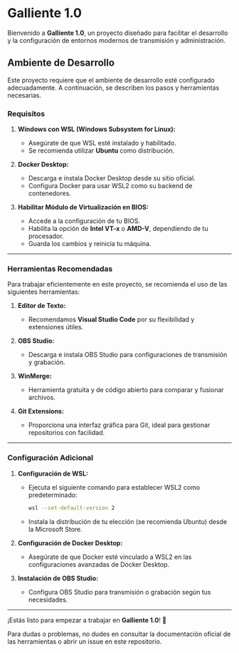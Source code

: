 # Galliente 1.0

Bienvenido a **Galliente 1.0**, un proyecto diseñado para facilitar el desarrollo y la configuración de entornos modernos de transmisión y administración.

## Ambiente de Desarrollo

Este proyecto requiere que el ambiente de desarrollo esté configurado adecuadamente. A continuación, se describen los pasos y herramientas necesarias.

### **Requisitos**

1. **Windows con WSL (Windows Subsystem for Linux):**
   - Asegúrate de que WSL esté instalado y habilitado.
   - Se recomienda utilizar **Ubuntu** como distribución.

2. **Docker Desktop:**
   - Descarga e instala Docker Desktop desde su sitio oficial.
   - Configura Docker para usar WSL2 como su backend de contenedores.

3. **Habilitar Módulo de Virtualización en BIOS:**
   - Accede a la configuración de tu BIOS.
   - Habilita la opción de **Intel VT-x** o **AMD-V**, dependiendo de tu procesador.
   - Guarda los cambios y reinicia tu máquina.

---

### **Herramientas Recomendadas**

Para trabajar eficientemente en este proyecto, se recomienda el uso de las siguientes herramientas:

1. **Editor de Texto:**
   - Recomendamos **Visual Studio Code** por su flexibilidad y extensiones útiles.

2. **OBS Studio:**
   - Descarga e instala OBS Studio para configuraciones de transmisión y grabación.

3. **WinMerge:**
   - Herramienta gratuita y de código abierto para comparar y fusionar archivos.

4. **Git Extensions:**
   - Proporciona una interfaz gráfica para Git, ideal para gestionar repositorios con facilidad.

---

### **Configuración Adicional**

1. **Configuración de WSL:**
   - Ejecuta el siguiente comando para establecer WSL2 como predeterminado:
     ```bash
     wsl --set-default-version 2
     ```
   - Instala la distribución de tu elección (se recomienda Ubuntu) desde la Microsoft Store.

2. **Configuración de Docker Desktop:**
   - Asegúrate de que Docker esté vinculado a WSL2 en las configuraciones avanzadas de Docker Desktop.

3. **Instalación de OBS Studio:**
   - Configura OBS Studio para transmisión o grabación según tus necesidades.

---

¡Estás listo para empezar a trabajar en **Galliente 1.0**! 🚀

Para dudas o problemas, no dudes en consultar la documentación oficial de las herramientas o abrir un issue en este repositorio.
